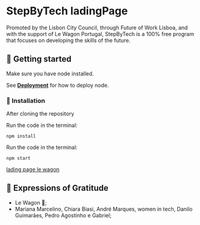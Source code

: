 # StepByTech ladingPage

Promoted by the Lisbon City Council, through Future of Work Lisboa, and with the support of Le Wagon Portugal, StepByTech is a 100% free program that focuses on developing the skills of the future.

## 🚀 Getting started

Make sure you have node installed.

See **[Deployment](https://nodejs.org/en/download)** for how to deploy node.


### 🔧 Installation

After cloning the repository

Run the code in the terminal:


```
npm install
```

Run the code in the terminal:


```
npm start

```

[lading page le wagon](public/assets/img/StepByTech.gif)






## 🎁 Expressions of Gratitude

* Le Wagon 📢;
* Mariana Marcelino, Chiara Biasi, André Marques, women in tech, Danilo Guimarães, Pedro Agostinho e Gabriel;
